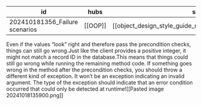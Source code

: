 
| id                             | hubs    | source                                                     |
| ------------------------------ | ------- | ---------------------------------------------------------- |
| 202410181356_Failure scenarios | [[OOP]] | [[object_design_style_guide_matthias_noback.pdf#page=161]] |
Even if the values “look” right and therefore pass the precondition checks, things can still go wrong.Just like the client provides a positive integer, it might not match a record ID in the database.This means that things could still go wrong while running the remaining method code.
If something goes wrong in the method after the precondition checks, you should throw a different kind of exception. It won’t be an exception indicating an invalid argument. The type of the exception should indicate that an error condition occurred that could only be detected at runtime![[Pasted image 20241018135900.png]]
